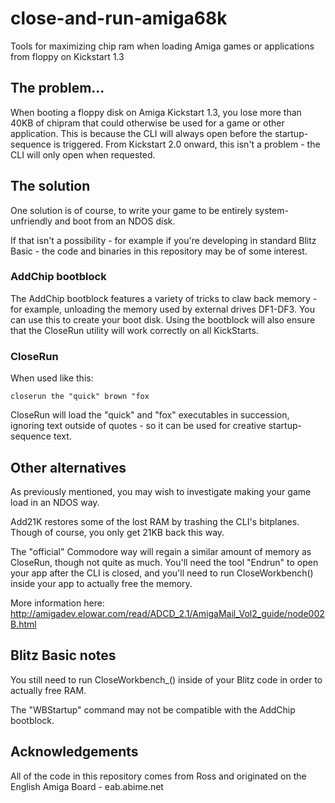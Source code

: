 # close-and-run-amiga68k
Tools for maximizing chip ram when loading Amiga games or applications from floppy on Kickstart 1.3

## The problem...
When booting a floppy disk on Amiga Kickstart 1.3, you lose more than 40KB of chipram that could otherwise be used for a game or other application. This is because the CLI will always open before the startup-sequence is triggered. From Kickstart 2.0 onward, this isn't a problem - the CLI will only open when requested.

## The solution
One solution is of course, to write your game to be entirely system-unfriendly and boot from an NDOS disk.

If that isn't a possibility - for example if you're developing in standard Blitz Basic - the code and binaries in this repository may be of some interest.

### AddChip bootblock
The AddChip bootblock features a variety of tricks to claw back memory - for example, unloading the memory used by external drives DF1-DF3. You can use this to create your boot disk. Using the bootblock will also ensure that the CloseRun utility will work correctly on all KickStarts.

### CloseRun
When used like this:

`closerun the "quick" brown "fox`

CloseRun will load the "quick" and "fox" executables in succession, ignoring text outside of quotes - so it can be used for creative startup-sequence text.

## Other alternatives
As previously mentioned, you may wish to investigate making your game load in an NDOS way.

Add21K restores some of the lost RAM by trashing the CLI's bitplanes. Though of course, you only get 21KB back this way.

The "official" Commodore way will regain a similar amount of memory as CloseRun, though not quite as much. You'll need the tool "Endrun" to open your app after the CLI is closed, and you'll need to run CloseWorkbench() inside your app to actually free the memory.

More information here: http://amigadev.elowar.com/read/ADCD_2.1/AmigaMail_Vol2_guide/node002B.html

## Blitz Basic notes
You still need to run CloseWorkbench_() inside of your Blitz code in order to actually free RAM.

The "WBStartup" command may not be compatible with the AddChip bootblock.

## Acknowledgements
All of the code in this repository comes from Ross and originated on the English Amiga Board - eab.abime.net

